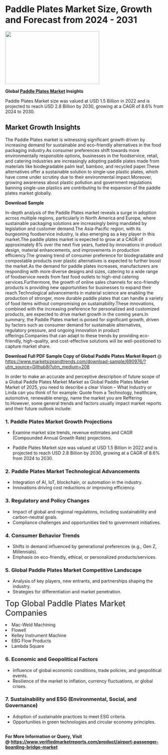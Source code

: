 <H1>Paddle Plates Market Size, Growth and Forecast from 2024 - 2031</H1><img class="aligncenter size-medium wp-image-584254" src="https://thirdeyenews.in/wp-content/uploads/2024/09/Global-Market-Research-300x168.jpeg" alt="" width="300" height="168" /><p><strong>Global&nbsp;<a href="https://www.marketsizeandtrends.com/download-sample/690976/?utm_source=Github8j?utm_medium=208">Paddle Plates Market</a> Insights</strong></p><p>Paddle Plates Market size was valued at USD 1.5 Billion in 2022 and is projected to reach USD 2.8 Billion by 2030, growing at a CAGR of 8.6% from 2024 to 2030.</p><p><h2>Market Growth Insights</h2> <p>The Paddle Plates market is witnessing significant growth driven by increasing demand for sustainable and eco-friendly alternatives in the food packaging industry.As consumer preferences shift towards more environmentally responsible options, businesses in the foodservice, retail, and catering industries are increasingly adopting paddle plates made from materials like biodegradable palm leaf, bamboo, and recycled paper.These alternatives offer a sustainable solution to single-use plastic plates, which have come under scrutiny due to their environmental impact.Moreover, growing awareness about plastic pollution and government regulations banning single-use plastics are contributing to the expansion of the paddle plates market globally.</p> <p><strong>Download Sample</strong></p> <p>In-depth analysis of the Paddle Plates market reveals a surge in adoption across multiple regions, particularly in North America and Europe, where sustainable packaging solutions are increasingly being mandated by legislation and customer demand.The Asia-Pacific region, with its burgeoning foodservice industry, is also emerging as a key player in this market.The paddle plates market is expected to grow at a CAGR of approximately 8% over the next five years, fueled by innovations in product design, material enhancements, and improvements in production efficiency.The growing trend of consumer preference for biodegradable and compostable products over plastic alternatives is expected to further boost the market.As the demand for paddle plates increases, manufacturers are responding with more diverse designs and sizes, catering to a wide range of foodservice needs from fast food outlets to high-end catering services.Furthermore, the growth of online sales channels for eco-friendly products is providing new opportunities for businesses to expand their reach.Technological advancements in material science are enabling the production of stronger, more durable paddle plates that can handle a variety of food items without compromising on sustainability.These innovations, combined with the increasing preference for personalized and customized products, are expected to drive market growth in the coming years.In summary, the Paddle Plates market is poised for significant growth, driven by factors such as consumer demand for sustainable alternatives, regulatory pressure, and ongoing innovation in product offerings.Companies that can adapt to these trends by providing eco-friendly, high-quality, and cost-effective solutions will be well-positioned to capture market share.</p> <p><span class=""><strong>Download Full PDF Sample Copy of Global Paddle Plates Market Report</strong> @ <a href="https://www.marketsizeandtrends.com/download-sample/690976/?utm_source=Github8j?utm_medium=208" target="_blank">https://www.marketsizeandtrends.com/download-sample/690976/?utm_source=Github8j?utm_medium=208</a></span></p><p>In order to make an accurate and perceptive description of future scope of a Global&nbsp;Paddle Plates Market Market as Global&nbsp;Paddle Plates Market Market of 2025, you need to describe a clear Vision &ndash; What Industry or Linda can you think of for example: Quote from a Technology, healthcare, automotive, renewable energy, name the market you are Reffering to.However, some general trends and factors usually impact market reports and their future outlook include:</p><h3>1.&nbsp;<strong>Paddle Plates Market Growth Projections</strong></h3><ul><li>Examine market size trends, revenue estimates and CAGR (Compounded Annual Growth Rate) projections.</li><li><p>Paddle Plates Market size was valued at USD 1.5 Billion in 2022 and is projected to reach USD 2.8 Billion by 2030, growing at a CAGR of 8.6% from 2024 to 2030.</p></li></ul><h3>2.&nbsp;<strong>Paddle Plates Market Technological Advancements</strong></h3><ul><li>Integration of AI, IoT, blockchain, or automation in the industry.</li><li>Innovations driving cost reductions or improving efficiency.</li></ul><h3>3.&nbsp;<strong>Regulatory and Policy Changes</strong></h3><ul><li>Impact of global and regional regulations, including sustainability and carbon-neutral goals.</li><li>Compliance challenges and opportunities tied to government initiatives.</li></ul><h3>4.&nbsp;<strong>Consumer Behavior Trends</strong></h3><ul><li>Shifts in demand influenced by generational preferences (e.g., Gen Z, Millennials).</li><li>Emphasis on eco-friendly, ethical, or personalized products/services.</li></ul><h3>5.&nbsp;<strong>Global Paddle Plates Market Competitive Landscape</strong></h3><ul><li>Analysis of key players, new entrants, and partnerships shaping the industry.</li><li>Strategies for differentiation and market penetration.</li></ul><p data-pm-slice="1 1 []"><span style="color: inherit; font-family: inherit; font-size: 25px;">Top Global Paddle Plates Market Companies</span></p><div class="" data-test-id=""><p><li>Mac-Weld Machining</li><li> Flowell</li><li> Kelley Instrument Machine</li><li> EBG Flow Products</li><li> Lambda Square</li></p></div><h3>6.&nbsp;<strong>Economic and Geopolitical Factors</strong></h3><ul><li>Influence of global economic conditions, trade policies, and geopolitical events.</li><li>Resilience of the market to inflation, currency fluctuations, or global crises.</li></ul><h3>7.&nbsp;<strong>Sustainability and ESG (Environmental, Social, and Governance)</strong></h3><ul><li>Adoption of sustainable practices to meet ESG criteria.</li><li>Opportunities in green technologies and circular economy principles.</li></ul><h2><strong style="font-size: 14px;">For More Information or Query, Visit @&nbsp;</strong><a style="background-color: #ffffff; font-size: 14px;" href="https://www.marketsizeandtrends.com/report/paddle-plates-market/" target="_blank">https://www.verifiedmarketreports.com/product/airport-passenger-boarding-bridge-market</a></h2>